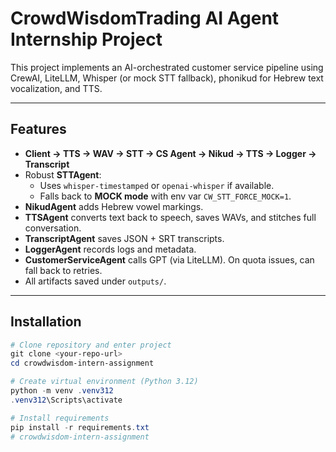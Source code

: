 # CrowdWisdomTrading AI Agent Internship Project

This project implements an AI-orchestrated customer service pipeline using CrewAI, LiteLLM, Whisper (or mock STT fallback), phonikud for Hebrew text vocalization, and TTS.

---

##  Features
- **Client → TTS → WAV → STT → CS Agent → Nikud → TTS → Logger → Transcript**
- Robust **STTAgent**:
  - Uses `whisper-timestamped` or `openai-whisper` if available.
  - Falls back to **MOCK mode** with env var `CW_STT_FORCE_MOCK=1`.
- **NikudAgent** adds Hebrew vowel markings.
- **TTSAgent** converts text back to speech, saves WAVs, and stitches full conversation.
- **TranscriptAgent** saves JSON + SRT transcripts.
- **LoggerAgent** records logs and metadata.
- **CustomerServiceAgent** calls GPT (via LiteLLM). On quota issues, can fall back to retries.
- All artifacts saved under `outputs/`.

---

##  Installation
```powershell
# Clone repository and enter project
git clone <your-repo-url>
cd crowdwisdom-intern-assignment

# Create virtual environment (Python 3.12)
python -m venv .venv312
.venv312\Scripts\activate

# Install requirements
pip install -r requirements.txt
#   c r o w d w i s d o m - i n t e r n - a s s i g n m e n t  
 